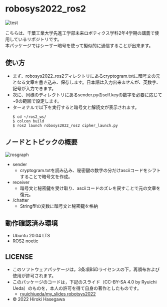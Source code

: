 # robosys2022_ros2
![test](https://github.com/HirokiHasegawa777/robosys2022_ros2/actions/workflows/test.yml/badge.svg)

こちらは、千葉工業大学先進工学部未来ロボティクス学科2年4学期の講義で使用しているリポジトリです。  
本パッケージではシーザー暗号を使って擬似的に通信することが出来ます。
## 使い方
* まず、robosys2022_ros2ディレクトリにあるcryptogram.txtに暗号文の元となる文章を書き込み、保存します。日本語は入力出来ませんが、英数字、記号が入力できます。
* 次に、同様のディレクトリにあるsender.pyのself.keyの数字を必要に応じて~9の範囲で設定します。
* ターミナルで以下を実行すると暗号文と解読文が表示されます。
  ```
  $ cd ~/ros2_ws/
  $ colcon build
  $ ros2 launch robosys2022_ros2 cipher_launch.py
  ```
## ノードとトピックの概要
![rosgraph](https://user-images.githubusercontent.com/82253845/215096896-f774c5e2-7280-493e-aea8-57dccaeedf7a.png)
* sender
    * cryptogram.txtを読み込み、秘密鍵の数字の分だけasciiコードをシフトすることで暗号文を作成。
* receiver
    * 暗号文と秘密鍵を受け取り、asciiコードのズレを戻すことで元の文章を復元。
* /chatter
    * String型の変数に暗号文と秘密鍵を格納
## 動作確認済み環境
* Ubuntu 20.04 LTS
* ROS2 noetic
## LICENSE
* このソフトウェアパッケージは，3条項BSDライセンスの下，再頒布および使用が許可されます。  
* このパッケージのコードは，下記のスライド（CC-BY-SA 4.0 by Ryuichi Ueda）のものを，本人の許可を得て自身の著作としたものです。  
  * [ryuichiueda/my_slides robotsys2022](https://github.com/ryuichiueda/my_slides/tree/master/robosys_2022)
* © 2022 Hiroki Hasegawa
